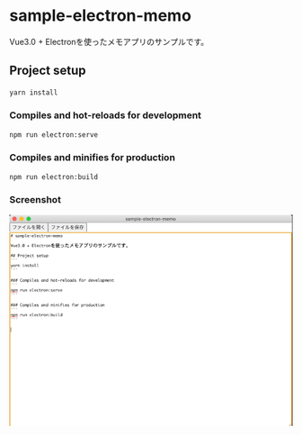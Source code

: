 # sample-electron-memo

Vue3.0 + Electronを使ったメモアプリのサンプルです。

## Project setup
```
yarn install
```

### Compiles and hot-reloads for development
```
npm run electron:serve
```

### Compiles and minifies for production
```
npm run electron:build
```

### Screenshot
![demo.png](demo.png)